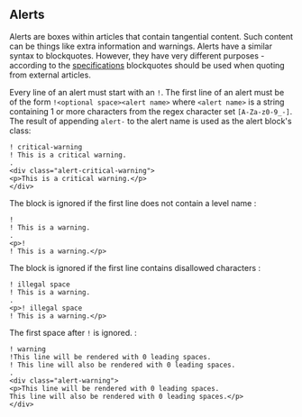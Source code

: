 ﻿## Alerts
Alerts are boxes within articles that contain tangential content. Such content can be things like extra information and warnings. Alerts have a similar syntax to 
blockquotes. However, they have very different purposes - according to the [specifications](https://html.spec.whatwg.org/multipage/grouping-content.html#the-blockquote-element)
blockquotes should be used when quoting from external articles.

Every line of an alert must start with an `!`. The first line of an alert must be of the form `!<optional space><alert name>` where `<alert name>`
is a string containing 1 or more characters from the regex character set `[A-Za-z0-9_-]`. The result of appending `alert-` to the alert name is used as the
alert block's class:

```````````````````````````````` example
! critical-warning
! This is a critical warning.
.
<div class="alert-critical-warning">
<p>This is a critical warning.</p>
</div>
````````````````````````````````

The block is ignored if the first line does not contain a level name :

```````````````````````````````` example
! 
! This is a warning.
.
<p>!
! This is a warning.</p>
````````````````````````````````

The block is ignored if the first line contains disallowed characters :

```````````````````````````````` example
! illegal space
! This is a warning.
.
<p>! illegal space
! This is a warning.</p>
````````````````````````````````


The first space after `!` is ignored. :

```````````````````````````````` example
! warning
!This line will be rendered with 0 leading spaces.
! This line will also be rendered with 0 leading spaces.
.
<div class="alert-warning">
<p>This line will be rendered with 0 leading spaces.
This line will also be rendered with 0 leading spaces.</p>
</div>
````````````````````````````````